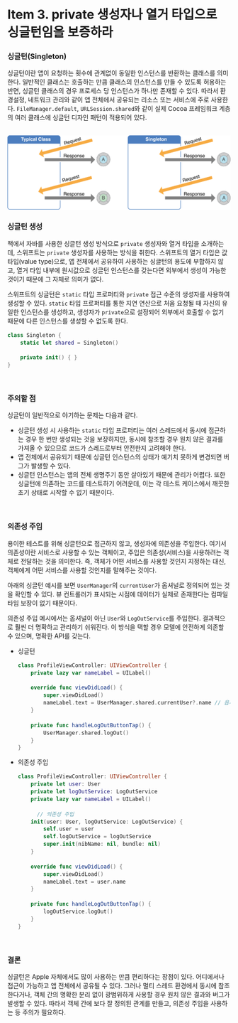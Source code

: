 # Item 3. private 생성자나 열거 타입으로 싱글턴임을 보증하라

### 싱글턴(Singleton)

싱글턴이란 앱이 요청하는 횟수에 관계없이 동일한 인스턴스를 반환하는 클래스를 의미한다. 일반적인 클래스는 호출하는 만큼 클래스의 인스턴스를 만들 수 있도록 허용하는 반면, 싱글턴 클래스의 경우 프로세스 당 인스턴스가 하나만 존재할 수 있다. 따라서 환경설정, 네트워크 관리와 같이 앱 전체에서 공유되는 리소스 또는 서비스에 주로 사용한다. `FileManager.default`, `URLSession.shared`와 같이 실제 Cocoa 프레임워크 계층의 여러 클래스에 싱글턴 디자인 패턴이 적용되어 있다.

<br>

<img src="resources/item3-singleton.png" width="800">

<br>

### 싱글턴 생성

책에서 자바를 사용한 싱글턴 생성 방식으로 `private` 생성자와 열거 타입을 소개하는데, 스위프트는 `private` 생성자를 사용하는 방식을 취한다. 스위프트의 열거 타입은 값 타입(value type)으로, 앱 전체에서 공유하여 사용하는 싱글턴의 용도에 부합하지 않고, 열거 타입 내부에 원시값으로 싱글턴 인스턴스를 갖는다면 외부에서 생성이 가능한 것이기 때문에 그 자체로 의미가 없다.  

스위프트의 싱글턴은 `static` 타입 프로퍼티와 `private` 접근 수준의 생성자를 사용하여 생성할 수 있다. `static` 타입 프로퍼티를 통한 지연 연산으로 처음 요청될 때 자신의 유일한 인스턴스를 생성하고, 생성자가 `private`으로 설정되어 외부에서 호출할 수 없기 때문에 다른 인스턴스를 생성할 수 없도록 한다.

```swift
class Singleton {
    static let shared = Singleton()

    private init() { }
}
```

<br>

### 주의할 점

싱글턴이 일반적으로 야기하는 문제는 다음과 같다.

- 싱글턴 생성 시 사용하는 `static` 타입 프로퍼티는 여러 스레드에서 동시에 접근하는 경우 한 번만 생성되는 것을 보장하지만, 동시에 참조할 경우 원치 않은 결과를 가져올 수 있으므로 코드가 스레드로부터 안전한지 고려해야 한다.
- 앱 전체에서 공유되기 때문에 싱글턴 인스턴스의 상태가 예기치 못하게 변경되면 버그가 발생할 수 있다.
- 싱글턴 인스턴스는 앱의 전체 생명주기 동안 살아있기 때문에 관리가 어렵다. 또한 싱글턴에 의존하는 코드를 테스트하기 어려운데, 이는 각 테스트 케이스에서 깨끗한 초기 상태로 시작할 수 없기 때문이다.

<br>

### 의존성 주입

용이한 테스트를 위해 싱글턴으로 접근하지 않고, 생성자에 의존성을 주입한다. 여기서 의존성이란 서비스로 사용할 수 있는 객체이고, 주입은 의존성(서비스)을 사용하려는 객체로 전달하는 것을 의미한다. 즉, 객체가 어떤 서비스를 사용할 것인지 지정하는 대신, 객체에게 어떤 서비스를 사용할 것인지를 말해주는 것이다.  

아래의 싱글턴 예시를 보면 `UserManager`의 `currentUser`가 옵셔널로 정의되어 있는 것을 확인할 수 있다. 뷰 컨트롤러가 표시되는 시점에 데이터가 실제로 존재한다는 컴파일 타임 보장이 없기 때문이다.  

의존성 주입 예시에서는 옵셔널이 아닌 `User`와 `LogOutService`를 주입한다. 결과적으로 훨씬 더 명확하고 관리하기 쉬워진다. 이 방식을 택할 경우 모델에 안전하게 의존할 수 있으며, 명확한 API를 갖는다.

- 싱글턴

  ```swift
  class ProfileViewController: UIViewController {
      private lazy var nameLabel = UILabel()
  
      override func viewDidLoad() {
          super.viewDidLoad()
          nameLabel.text = UserManager.shared.currentUser?.name // 옵셔널로 정의된 모델
      }
  
      private func handleLogOutButtonTap() {
          UserManager.shared.logOut()
      }
  }
  ```

- 의존성 주입

  ```swift
  class ProfileViewController: UIViewController {
      private let user: User
      private let logOutService: LogOutService
      private lazy var nameLabel = UILabel()
      
  		// 의존성 주입
      init(user: User, logOutService: LogOutService) {
          self.user = user
          self.logOutService = logOutService
          super.init(nibName: nil, bundle: nil)
      }
      
      override func viewDidLoad() {
          super.viewDidLoad()
          nameLabel.text = user.name
      }
      
      private func handleLogOutButtonTap() {
          logOutService.logOut()
      }
  }
  ```

<br>

### 결론

싱글턴은 Apple 자체에서도 많이 사용하는 만큼 편리하다는 장점이 있다. 어디에서나 접근이 가능하고 앱 전체에서 공유될 수 있다. 그러나 멀티 스레드 환경에서 동시에 참조한다거나, 객체 간의 명확한 분리 없이 광범위하게 사용할 경우 원치 않은 결과와 버그가 발생할 수 있다. 따라서 객체 간에 보다 잘 정의된 관계를 만들고, 의존성 주입을 사용하는 등 주의가 필요하다.